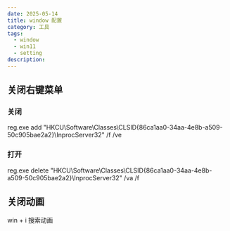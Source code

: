 ```yaml
---
date: 2025-05-14
title: window 配置
category: 工具
tags:
  - window
  - win11
  - setting
description:
---
```


## 关闭右键菜单

### 关闭

reg.exe add "HKCU\Software\Classes\CLSID\{86ca1aa0-34aa-4e8b-a509-50c905bae2a2}\InprocServer32" /f /ve

### 打开

reg.exe delete "HKCU\Software\Classes\CLSID\{86ca1aa0-34aa-4e8b-a509-50c905bae2a2}\InprocServer32" /va /f

## 关闭动画

win + i 搜索动画

